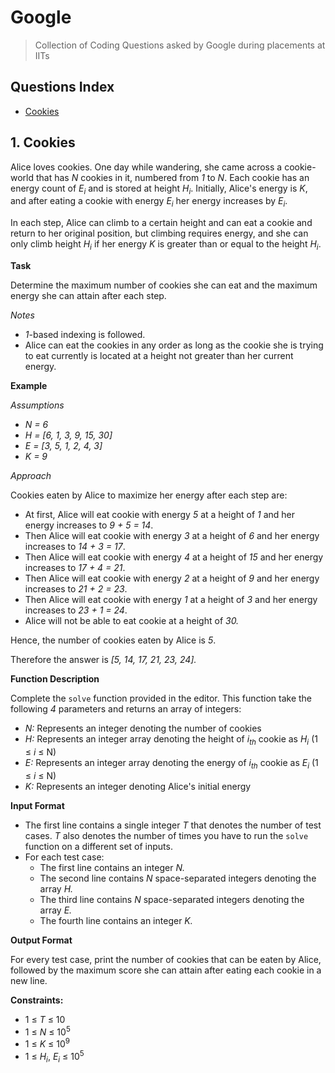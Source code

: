 # Google
> Collection of Coding Questions asked by Google during placements at IITs

## Questions Index

* [Cookies](#1-cookies)

## 1. Cookies

Alice loves cookies. One day while wandering, she came across a cookie-world that has _N_ cookies in it, numbered from _1_ to _N_. 
Each cookie has an energy count of _E<sub>i</sub>_ and is stored at height _H<sub>i</sub>_. Initially, Alice's energy is _K_, and after eating a cookie with energy _E<sub>i</sub>_ her energy increases by _E<sub>i</sub>_.

In each step, Alice can climb to a certain height and can eat a cookie and return to her original position, but climbing requires energy, and she can only climb height _H<sub>i</sub>_ if her energy _K_ is greater than or equal to the height _H<sub>i</sub>_.

**Task**

Determine the maximum number of cookies she can eat and the maximum energy she can attain after each step.

_Notes_

* _1_-based indexing is followed.
* Alice can eat the cookies in any order as long as the cookie she is trying to eat currently is located at a height not greater than her current energy.

**Example**

_Assumptions_

* _N = 6_
* _H = [6, 1, 3, 9, 15, 30]_
* _E = [3, 5, 1, 2, 4, 3]_
* _K = 9_

_Approach_

Cookies eaten by Alice to maximize her energy after each step are:

* At first, Alice will eat cookie with energy _5_ at a height of _1_ and her energy increases to _9 + 5 = 14_.
* Then Alice will eat cookie with energy _3_ at a height of _6_ and her energy increases to _14 + 3 = 17_.
* Then Alice will eat cookie with energy _4_ at a height of _15_ and her energy increases to _17 + 4 = 21_.
* Then Alice will eat cookie with energy _2_ at a height of _9_ and her energy increases to _21 + 2 = 23_.
* Then Alice will eat cookie with energy _1_ at a height of _3_ and her energy increases to _23 + 1 = 24_.
* Alice will not be able to eat cookie at a height of _30._

Hence, the number of cookies eaten by Alice is _5_.

Therefore the answer is _[5, 14, 17, 21, 23, 24]._

**Function Description**

Complete the `solve` function provided in the editor. This function take the following _4_ parameters and returns an array of integers:

* _N:_ Represents an integer denoting the number of cookies
* _H:_ Represents an integer array denoting the height of _i<sub>th</sub>_ cookie as _H<sub>i</sub>_ (1 ≤ _i_ ≤ N)
* _E:_ Represents an integer array denoting the energy of _i<sub>th</sub>_ cookie as _E<sub>i</sub>_ (1 ≤ _i_ ≤ N)
* _K:_ Represents an integer denoting Alice's initial energy

**Input Format**

* The first line contains a single integer _T_ that denotes the number of test cases. _T_ also denotes the number of times you have to run the `solve` function on a different set of inputs.
* For each test case:
  - The first line contains an integer _N._
  - The second line contains _N_ space-separated integers denoting the array _H._
  - The third line contains _N_ space-separated integers denoting the array _E._
  - The fourth line contains an integer _K._

**Output Format**

For every test case, print the number of cookies that can be eaten by Alice, followed by the maximum score she can attain after eating each cookie in a new line.

**Constraints:**

* 1 ≤ _T_ ≤ 10
* 1 ≤ _N_ ≤ 10<sup>5</sup>
* 1 ≤ _K_ ≤ 10<sup>9</sup>
* 1 ≤ _H<sub>i</sub>_, _E<sub>i</sub>_ ≤ 10<sup>5</sup>


